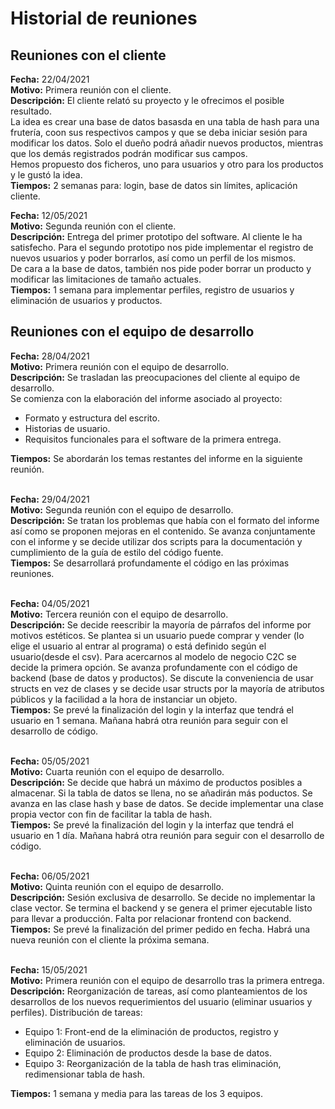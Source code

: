 # Historial de reuniones 

## Reuniones con el cliente
**Fecha:** 22/04/2021 <br>
**Motivo:** Primera reunión con el cliente. <br>
**Descripción:** El cliente relató su proyecto y le ofrecimos el posible resultado. <br>
La idea es crear una base de datos basasda en una tabla de hash para una frutería, coon sus respectivos campos y que se deba iniciar sesión para modificar los datos. Solo el dueño podrá añadir nuevos productos, mientras que los demás registrados podrán modificar sus campos. <br>
Hemos propuesto dos ficheros, uno para usuarios y otro para los productos y le gustó la idea.<br> 
**Tiempos:** 2 semanas para: login, base de datos sin límites, aplicación cliente. <br>


**Fecha:** 12/05/2021 <br>
**Motivo:** Segunda reunión con el cliente. <br>
**Descripción:** Entrega del primer prototipo del software. Al cliente le ha satisfecho. Para el segundo prototipo nos pide implementar el registro de nuevos usuarios  y poder borrarlos, así como un perfil de los mismos. <br>
De cara a la base de datos, también nos pide poder borrar un producto y modificar las limitaciones de tamaño actuales. <br> 
**Tiempos:** 1 semana para implementar perfiles, registro de usuarios y eliminación de usuarios y productos. <br>


## Reuniones con el equipo de desarrollo
**Fecha:** 28/04/2021 <br>
**Motivo:** Primera reunión con el equipo de desarrollo. <br>
**Descripción:** Se trasladan las preocupaciones del cliente al equipo de desarrollo. <br>
Se comienza con la elaboración del informe asociado al proyecto:
* Formato y estructura del escrito.
* Historias de usuario.
* Requisitos funcionales para el software de la primera entrega. <br>

**Tiempos:** Se abordarán los temas restantes del informe en la siguiente reunión. <br> <br>


**Fecha:** 29/04/2021 <br>
**Motivo:** Segunda reunión con el equipo de desarrollo. <br>
**Descripción:** Se tratan los problemas que había con el formato del informe así como se proponen mejoras en el contenido. Se avanza conjuntamente con el informe y se decide utilizar dos scripts para la documentación y cumplimiento de la guía de estilo del código fuente.  
**Tiempos:** Se desarrollará profundamente el código en las próximas reuniones. <br> <br>


**Fecha:** 04/05/2021 <br>
**Motivo:** Tercera reunión con el equipo de desarrollo. <br>
**Descripción:** Se decide reescribir la mayoría de párrafos del informe por motivos estéticos. Se plantea si un usuario puede comprar y vender (lo elige el usuario al entrar al programa) o está definido según el usuario(desde el csv). Para acercarnos al modelo de negocio C2C se decide la primera opción. Se avanza profundamente con el código de backend (base de datos y productos). Se discute la conveniencia de usar structs en vez de clases y se decide usar structs por la mayoría de atributos públicos y la facilidad a la hora de instanciar un objeto. <br>
**Tiempos:** Se prevé la finalización del login y la interfaz que tendrá el usuario en 1 semana. Mañana habrá otra reunión para seguir con el desarrollo de código. <br> <br>


**Fecha:** 05/05/2021 <br>
**Motivo:** Cuarta reunión con el equipo de desarrollo. <br>
**Descripción:** Se decide que habrá un máximo de productos posibles a almacenar. Si la tabla de datos se llena, no se añadirán más poductos. Se avanza en las clase hash y base de datos. Se decide implementar una clase propia vector con fin de facilitar la tabla de hash.<br>
**Tiempos:** Se prevé la finalización del login y la interfaz que tendrá el usuario en 1 día. Mañana habrá otra reunión para seguir con el desarrollo de código. <br> <br>


**Fecha:** 06/05/2021 <br>
**Motivo:** Quinta reunión con el equipo de desarrollo. <br>
**Descripción:** Sesión exclusiva de desarrollo. Se decide no implementar la clase vector. Se termina el backend y se genera el primer ejecutable listo para llevar a producción. Falta por relacionar frontend con backend.<br>
**Tiempos:** Se prevé la finalización del primer pedido en fecha. Habrá una nueva reunión con el cliente la próxima semana.<br> <br>

**Fecha:** 15/05/2021 <br>
**Motivo:** Primera reunión con el equipo de desarrollo tras la primera entrega. <br>
**Descripción:** Reorganización de tareas, así como planteamientos de los desarrollos de los nuevos requerimientos del usuario (eliminar usuarios y perfiles). Distribución de tareas: <br>
* Equipo 1: Front-end de la eliminación de productos, registro y eliminación de usuarios. <br>
* Equipo 2: Eliminación de productos desde la base de datos. <br>
* Equipo 3: Reorganización de la tabla de hash tras eliminación, redimensionar tabla de hash.<br>

**Tiempos:** 1 semana y media para las tareas de los 3 equipos. <br><br>

